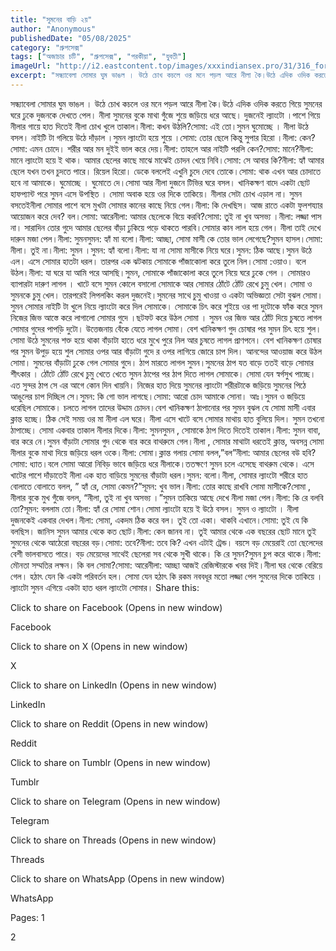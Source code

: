 ```yaml
---
title: "সুমনের বাড়ি ২য়"
author: "Anonymous"
publishedDate: "05/08/2025"
category: "গ্রুপসেক্স"
tags: ["অজাচার চটি", "গ্রুপসেক্স", "পরকীয়া", "যুবতী"]
imageUrl: "http://i2.eastcontent.top/images/xxxindiansex.pro/31/316_for.jpg"
excerpt: "সন্ধ্যাবেলা সোমার ঘুম ভাঙল । উঠে চোখ কচলে ওর মনে পড়ল আরে নীলা কৈ।উঠে এদিক ওদিক করতে গিয়ে সুমনের ঘরে ঢুকে দুজনকে দেখতে পেল। নীলা সুমনের বুকে মাথা গুঁজে শুয়ে জড়িয়ে ধরে আছে। দুজনেই ল্যাংটো ।পাশে গিয়ে নীল..."
---
```


সন্ধ্যাবেলা সোমার ঘুম ভাঙল । উঠে চোখ কচলে ওর মনে পড়ল আরে নীলা কৈ।উঠে এদিক ওদিক করতে গিয়ে সুমনের ঘরে ঢুকে দুজনকে দেখতে পেল। নীলা সুমনের বুকে মাথা গুঁজে শুয়ে জড়িয়ে ধরে আছে। দুজনেই ল্যাংটো ।পাশে গিয়ে নীলার গায়ে হাত দিতেই নীলা চোখ খুলে তাকাল।নীলা: কখন উঠলি?সোমা: এই তো।সুমন ঘুমোচ্ছে । নীলা উঠে বসল। নাইটি টা গলিয়ে উঠে দাঁড়াল ।সুমন ল্যাংটো হয়ে শুয়ে ।সোমা: তোর ছেলে কিন্তু সুপার হিরো ।নীলা: কেন?সোমা: এমন চোদে। শরীর আর মন দুইই ভাল করে দেয়।নীলা: তাহলে আর নাইটি পরলি কেন?সোমা: মানে?নীলা: মানে ল্যাংটো হয়ে ই থাক। আমার ছেলের কাছে মাঝে মাঝেই চোদন খেয়ে নিবি।সোমা: সে আবার কি?নীলা: হ্যাঁ আমার ছেলে যখন তখন চুদতে পারে। রিয়েল হিরো। ডেকে বললেই এখুনি চুদে দেবে তোকে।সোমা: থাক এখন আর চোদাতে হবে না আমাকে। ঘুমোচ্ছে । ঘুমোতে দে।সোমা আর নীলা দুজনে টিভির ঘরে বসল। খানিকক্ষণ বাদে একটা ছোট হাফপ্যান্ট পরে সুমন এসে উপস্থিত । সোমা অবাক হয়ে ওর দিকে তাকিয়ে। নীলার সেটা চোখ এড়াল না। সুমন বসতেইনীলা সোমার পাশে বসে মুখটা সোমার কানের কাছে নিয়ে গেল।নীলা: কি দেখছিস। আজ রাতে একটা ফুলশয্যার আয়োজন করে দেব? বল।সোমা: আরেনীলা: আমার ছেলেকে বিয়ে করবি?সোমা: তুই না খুব অসভ্য ।নীলা: লজ্জা পাস না। সারাদিন তোর গুদে আমার ছেলের বাঁড়া ঢুকিয়ে পড়ে থাকতে পারবি।সোমার কান লাল হয়ে গেল। নীলা তাই দেখে দারুন মজা পেল।নীলা: সুমনসুমন: হ্যাঁ মা বলো।নীলা: আচ্ছা, সোমা মাসী কে তোর ভাল লেগেছে?সুমন হাসল।সোমা: নীলা। তুই না।নীলা: সুমন ।সুমন: হ্যাঁ বলো।নীলা: যা না সোমা মাসীকে নিয়ে ঘরে।সুমন: ঠিক আছে।সুমন উঠে এল। এসে সোমার হাতটা ধরল। তারপর এক ঝটকায় সোমাকে পাঁজাকোলা করে তুলে নিল।সোমা :ওয়াও। বলে উঠল।নীলা: যা ঘরে যা আমি পরে আসছি।সুমন, সোমাকে পাঁজাকোলা করে তুলে নিয়ে ঘরে ঢুকে গেল । সোমারও ব্যাপারটা দারুণ লাগল । খাটে বসে সুমন কোলে বসালো সোমাকে আর সোমার ঠোঁটে ঠোঁট রেখে চুমু খেল। সোমা ও সুমনকে চুমু খেল। তারপরেই লিপলকিং করল দুজনেই।সুমনের সাথে চুমু খাওয়া ও একটা অভিজ্ঞতা সেটা বুঝল সোমা। সুমন সোমার নাইটি টা খুলে নিয়ে ল্যাংটো করে দিল সোমাকে। সোমাকে চিৎ করে শুইয়ে ওর পা দুটোকে ফাঁক করে সুমন নিজের জিভ আস্তে করে লাগালো সোমার গুদে ।ছটফট করে উঠল সোমা । সুমন ওর জিভ আর ঠোঁট দিয়ে চুষতে লাগল সোমার গুদের পাপড়ি দুটো। উত্তেজনায় বেঁকে যেতে লাগল সোমা। বেশ খানিকক্ষণ গুদ চোষার পর সুমন চিৎ হয়ে শুল। সোমা উঠে সুমনের শক্ত হয়ে থাকা বাঁড়াটা হাতে ধরে মুখে পুরে নিল আর চুষতে লাগল প্রাণপনে। বেশ খানিকক্ষণ চোষার পর সুমন উপুড় হয়ে শুল সোমার ওপর আর বাঁড়াটা গুদে র ওপর লাগিয়ে জোরে চাপ দিল। আনন্দের আওয়াজ করে উঠল সোমা। সুমনের বাঁড়াটা ঢুকে গেল সোমার গুদে। ঠাপ মারতে লাগল সুমন।সুমনের ঠাপ যত বাড়ে ততই বাড়ে সোমার শীৎকার । ঠোঁটে ঠোঁট রেখে চুমু খেতে খেতে সুমন ঠাপের পর ঠাপ দিতে লাগল সোমাকে। সোমা যেন স্বর্গসুখ পাচ্ছে। এত সুন্দর ঠাপ সে এর আগে কোন দিন খায়নি। নিজের হাত দিয়ে সুমনের ল্যাংটো শরীরটাকে জড়িয়ে সুমনের পিঠে আঙুলের চাপ দিচ্ছিল সে।সুমন: কি গো ভাল লাগছে।সোমা: আরো চোদ আমাকে সোনা। আঃ।সুমন ও জড়িয়ে ধরেছিল সোমাকে। চলতে লাগল তাদের উদ্দাম চোদন।বেশ খানিকক্ষণ ঠাপানোর পর সুমন বুঝল যে সোমা মাসী এবার ক্লান্ত হচ্ছে। ঠিক সেই সময় ওর মা নীলা এল ঘরে। নীলা এসে খাটে বসে সোমার মাথায় হাত বুলিয়ে দিল। সুমন তখনো ঠাপাচ্ছে। সোমা একবার তাকাল নীলার দিকে।নীলা: সুমনসুমন , সোমাকে ঠাপ দিতে দিতেই তাকাল।নীলা: সুমন বাবা, বার করে নে।সুমন বাঁড়াটা সোমার গুদ থেকে বার করে বাথরুমে গেল।নীলা , সোমার মাথাটা ধরতেই ক্লান্ত, অবসন্ন সোমা নীলার বুকে মাথা দিয়ে জড়িয়ে ধরল ওকে।নীলা: সোমা।ক্লান্ত গলায় সোমা বলল,”বল”নীলা: আমার ছেলের বউ হবি?সোমা: ধ্যাত।বলে সোমা আরো নিবিড় ভাবে জড়িয়ে ধরে নীলাকে।ততক্ষণে সুমন চলে এসেছে বাথরুম থেকে। এসে খাটের পাশে দাঁড়াতেই নীলা এক হাত বাড়িয়ে সুমনের বাঁড়াটা ধরল।সুমন: বলো।নীলা, সোমার ল্যাংটো শরীরে হাত বোলাতে বোলাতে বলল, ” হ্যাঁ রে, সোমা কেমন?”সূমন: খুব ভাল।নীলা: তোর কাছে রাখবি সোমা মাসীকে?সোমা , নীলার বুকে মুখ গুঁজে বলল, “নীলা, তুই না খুব অসভ্য ।”সুমন তাকিয়ে আছে দেখে নীলা মজা পেল।নীলা: কি রে বলবি তো?সূমন: বললাম তো।নীলা: হ্যাঁ রে সোমা শোন।সোমা ল্যাংটো হয়ে ই উঠে বসল। সুমন ও ল্যাংটো । নীলা দুজনকেই একবার দেখল।নীলা: সোমা, একদম ঠিক করে বল। তুই তো একা। থাকবি এখানে।সোমা: তুই যে কি বলছিস। জানিস সুমন আমার থেকে কত ছোট।নীলা: কেন জানব না। তুই আমার থেকে এক বছরের ছোট মানে তুই সুমনের থেকে আঠেরো বছরের বড়।সোমা: তবে?নীলা: তবে কি? এখন এটাই ট্রেন্ড। বয়সে বড় মেয়েরাই তো ছেলেদের বেশী ভালবাসতে পারে। বড় মেয়েদের সাথেই ছেলেরা সব থেকে সুখী থাকে। কি রে সুমন?সুমন চুপ করে থাকে।নীলা: মৌনতা সম্মতির লক্ষন। কি বল সোমা?সোমা: আরেনীলা: আচ্ছা আজই রেজিস্টারকে খবর দিই।নীলা ঘর থেকে বেরিয়ে গেল। হঠাৎ যেন কি একটা পরিবর্তন হল। সোমা যেন হঠাৎ কি রকম নববধূর মতো লজ্জা পেল সুমনের দিকে তাকিয়ে । ল্যাংটো সুমন এগিয়ে একটা হাত ধরল ল্যাংটো সোমার।
Share this:


Click to share on Facebook (Opens in new window)


Facebook




Click to share on X (Opens in new window)


X




Click to share on LinkedIn (Opens in new window)


LinkedIn




Click to share on Reddit (Opens in new window)


Reddit




Click to share on Tumblr (Opens in new window)


Tumblr




Click to share on Telegram (Opens in new window)


Telegram




Click to share on Threads (Opens in new window)


Threads




Click to share on WhatsApp (Opens in new window)


WhatsApp


Pages: 
1
 
2
